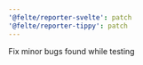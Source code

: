 ```yaml
---
'@felte/reporter-svelte': patch
'@felte/reporter-tippy': patch
---
```


Fix minor bugs found while testing
